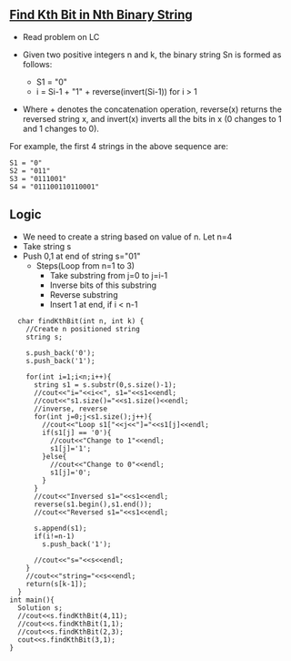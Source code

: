 ## [Find Kth Bit in Nth Binary String](https://leetcode.com/contest/weekly-contest-201/problems/find-kth-bit-in-nth-binary-string/)
- Read problem on LC

- Given two positive integers n and k, the binary string  Sn is formed as follows:
  - S1 = "0"
  - i = Si-1 + "1" + reverse(invert(Si-1)) for i > 1
- Where + denotes the concatenation operation, reverse(x) returns the reversed string x, and invert(x) inverts all the bits in x (0 changes to 1 and 1 changes to 0).

For example, the first 4 strings in the above sequence are:
```
S1 = "0"
S2 = "011"
S3 = "0111001"
S4 = "011100110110001"  
```

## Logic
- We need to create a string based on value of n. Let n=4
- Take string s
- Push 0,1 at end of string s="01"
  - Steps(Loop from n=1 to 3)
    - Take substring from j=0 to j=i-1
    - Inverse bits of this substring
    - Reverse substring
    - Insert 1 at end, if i < n-1
```
  char findKthBit(int n, int k) {
    //Create n positioned string
    string s;

    s.push_back('0');
    s.push_back('1');

    for(int i=1;i<n;i++){
      string s1 = s.substr(0,s.size()-1);
      //cout<<"i="<<i<<", s1="<<s1<<endl;
      //cout<<"s1.size()="<<s1.size()<<endl;
      //inverse, reverse
      for(int j=0;j<s1.size();j++){
        //cout<<"Loop s1["<<j<<"]="<<s1[j]<<endl;
        if(s1[j] == '0'){
          //cout<<"Change to 1"<<endl;
          s1[j]='1';
        }else{
          //cout<<"Change to 0"<<endl;
          s1[j]='0';
        }
      }
      //cout<<"Inversed s1="<<s1<<endl;
      reverse(s1.begin(),s1.end());
      //cout<<"Reversed s1="<<s1<<endl;

      s.append(s1);
      if(i!=n-1)
        s.push_back('1');

      //cout<<"s="<<s<<endl;
    }
    //cout<<"string="<<s<<endl;
    return(s[k-1]);
  }
int main(){
  Solution s;
  //cout<<s.findKthBit(4,11);
  //cout<<s.findKthBit(1,1);
  //cout<<s.findKthBit(2,3);
  cout<<s.findKthBit(3,1);
}
```
